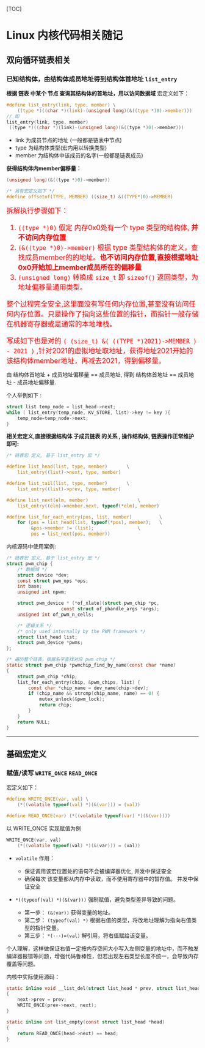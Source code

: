 [TOC]
# Linux 内核代码相关随记

## 双向循环链表相关

### 已知结构体，由结构体成员地址得到结构体首地址 `list_entry`

__根据 链表 中某个 节点 查询其结构体的首地址，用以访问数据域__
宏定义如下：
```C 
#define list_entry(link, type, member) \
    ((type *)((char *)(link)-(unsigned long)(&((type *)0)->member)))
// 即
list_entry(link, type, member)
 ((type *)((char *)(link)-(unsigned long)(&((type *)0)->member)))
```

* link      为成员节点的地址 (一般都是链表中节点)
* type      为结构体类型(宏内用以转换类型)
* member    为结构体中该成员的名字(一般都是链表成员)

__获得结构体内member偏移量：__
```C
(unsigned long)(&((type *)0)->member))

/* 另有宏定义如下 */
#define offsetof(TYPE, MEMBER) ((size_t) &((TYPE*)0)->MEMBER)
```

<font color="red" size="4">
拆解执行步骤如下：

1. `((type *)0)` 假定 内存0x0处有一个 type 类型的结构体, __并不访问内存位置__
2. `(&((type *)0)->member)` 根据 type 类型结构体的定义，查找成员member的的地址。__也不访问内存位置,直接根据地址0x0开始加上member成员所在的偏移量__
3. `(unsigned long)` 转换成 `size_t` 即 `sizeof()` 返回类型，为地址偏移量通用类型。

整个过程完全安全,这里面没有写任何内存位置,甚至没有访问任何内存位置。只是操作了指向这些位置的指针，而指针一般存储在机器寄存器或是通常的本地堆栈。

写成如下也是对的 `( (size_t) &( ((TYPE *)2021)->MEMBER ) - 2021 )` ,针对2021的虚拟地址取地址，获得地址2021开始的该结构体member地址，再减去2021，得到偏移量。 
</font>

由 结构体首地址 + 成员地址偏移量 == 成员地址,  得到 结构体首地址 == 成员地址 - 成员地址偏移量.

个人举例如下 :
```C
struct list temp_node = list_head->next;
while ( list_entry(temp_node, KV_STORE, list)->key != key ){
    temp_node=temp_node->next;
}
```

__相关宏定义,直接根据结构体 子成员链表 的关系 , 操作结构体, 链表操作正常维护即可:__

```C
/* 链表宏 定义, 基于 list_entry 宏 */

#define list_head(list, type, member)       \
    list_entry((list)->next, type, member)

#define list_tail(list, type, member)       \
    list_entry((list)->prev, type, member)

#define list_next(elm, member)                  \
    list_entry((elm)->member.next, typeof(*elm), member)

#define list_for_each_entry(pos, list, member)          \
    for (pos = list_head(list, typeof(*pos), member);   \
         &pos->member != (list);                \
         pos = list_next(pos, member)) 
```

内核源码中使用案例:

```C
/* 链表宏 定义, 基于 list_entry 宏 */
struct pwm_chip {
    /* 数据域 */
    struct device *dev;
    const struct pwm_ops *ops;
    int base;
    unsigned int npwm;

    struct pwm_device * (*of_xlate)(struct pwm_chip *pc,
                    const struct of_phandle_args *args);
    unsigned int of_pwm_n_cells;

    /* 逻辑关系 */
    /* only used internally by the PWM framework */
    struct list_head list;
    struct pwm_device *pwms;
};

/* 遍历整个链表，根据名字查找对应 pwm chip */
static struct pwm_chip *pwmchip_find_by_name(const char *name)
{
    struct pwm_chip *chip;
    list_for_each_entry(chip, &pwm_chips, list) {
        const char *chip_name = dev_name(chip->dev);
        if (chip_name && strcmp(chip_name, name) == 0) {
            mutex_unlock(&pwm_lock);
            return chip;
        }
    }
    return NULL;
}
```

---

## 基础宏定义

### 赋值/读写 `WRITE_ONCE` `READ_ONCE`
宏定义如下：
```C 
#define WRITE_ONCE(var, val) \
    (*((volatile typeof(val) *)(&(var))) = (val))

#define READ_ONCE(var) (*((volatile typeof(var) *)(&(var))))
```

以 WRITE_ONCE 实现赋值为例
```C 
WRITE_ONCE(var, val)
    (*((volatile typeof(val) *)(&(var))) = (val))
```

* `volatile` 作用：
    - 保证调用该宏位置处的语句不会被编译器优化, 并发中保证安全
    - 确保每次 该变量都从内存中读取，而不使用寄存器中的暂存值。 并发中保证安全

* `*((typeof(val) *)(&(var)))` 强制赋值，避免类型差异导致的问题。
    - 第一步： `(&(var))` 获得变量的地址。
    - 第二步： `(typeof(val) *)` 根据右值的类型，将改地址理解为指向右值类型的指针变量。
    - 第三步： `*(···)=(val)` 解引用，将右值赋给该变量。

个人理解，这样做保证右值一定按内存空间大小写入左侧变量的地址中，而不触发编译器报错等问题，增强代码鲁棒性，但若出现左右类型长度不统一，会导致内存覆盖等问题。

内核中实际使用源码：
```C
static inline void __list_del(struct list_head * prev, struct list_head * next)
{
    next->prev = prev;
    WRITE_ONCE(prev->next, next);
}

static inline int list_empty(const struct list_head *head)
{
    return READ_ONCE(head->next) == head;
}
```

